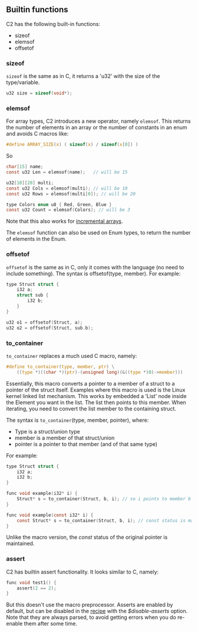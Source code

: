 
## Builtin functions

C2 has the following built-in functions:

* sizeof
* elemsof
* offsetof

### sizeof ###
`sizeof` is the same as in C, it returns a 'u32' with the size of the type/variable.

```c
u32 size = sizeof(void*);
```

### elemsof ###
For array types, C2 introduces a new operator, namely `elemsof`. This returns the number
of elements in an array or the number of constants in an enum and avoids C macros like:
```c
#define ARRAY_SIZE(x) ( sizeof(x) / sizeof(x[0]) )
```

So

```c
char[15] name;
const u32 Len = elemsof(name);   // will be 15

u32[10][20] multi;
const u32 Cols = elemsof(multi); // will be 10
const u32 Rows = elemsof(multi[0]); // will be 20

type Colors enum u8 { Red, Green, Blue }
const u32 Count = elemsof(Colors); // will be 3

```
Note that this also works for [incremental arrays](variables/#incremental-arrays).

The `elemsof` function can also be used on Enum types, to return the number of elements
in the Enum.


### offsetof
`offsetof` is the same as in C, only it comes with the language (no need to include something).
The syntax is offsetof(type, member). For example:

```c
type Struct struct {
    i32 a;
    struct sub {
        i32 b;
    }
}

u32 o1 = offsetof(Struct, a);
u32 o2 = offsetof(Struct, sub.b);
```

### to_container

`to_container` replaces a much used C macro, namely:
```c
#define to_container(type, member, ptr) \
    ((type *)((char *)(ptr)-(unsigned long)(&((type *)0)->member)))
```

Essentially, this macro converts a pointer to a member of a struct to
a pointer of the struct itself. Examples where this macro is used is the Linux kernel
linked list mechanism. This works by embedded a 'List' node inside the Element you want
in the list. The list then points to this member. When iterating, you need to
convert the list member to the containing struct.

The syntax is `to_container`(type, member, pointer), where:

- Type is a struct/union type
- member is a member of that struct/union
- pointer is a pointer to that member (and of that same type)

For example:

```c
type Struct struct {
    i32 a;
    i32 b;
}

func void example(i32* i) {
    Struct* s = to_container(Struct, b, i); // so i points to member b
}

func void example(const i32* i) {
    const Struct* s = to_container(Struct, b, i); // const status is maintained
}
```

Unlike the macro version, the _const_ status of the original pointer is maintained.


### assert

C2 has builtin assert functionality. It looks similar to C, namely:

```c
func void test1() {
    assert(2 == 2);
}
```

But this doesn't use the macro preprocessor. Asserts are enabled by default, but can be disabled
in the [recipe](../build_system/recipe_file/) with the *$disable-asserts* option. Note that they are always parsed, to avoid getting
errors when you do re-enable them after some time.

